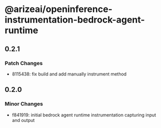 # @arizeai/openinference-instrumentation-bedrock-agent-runtime

## 0.2.1

### Patch Changes

- 8115438: fix build and add manually instrument method

## 0.2.0

### Minor Changes

- f841919: initial bedrock agent runtime instrumentation capturing input and output
